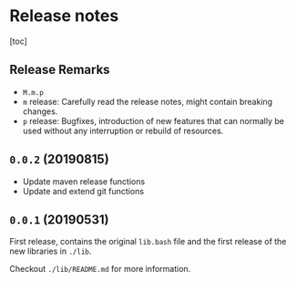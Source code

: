 # Release notes

[toc]

## Release Remarks

* `M.m.p`
* `m` release: Carefully read the release notes, might contain
  breaking changes.
* `p` release: Bugfixes, introduction of new features that can normally
  be used without any interruption or rebuild of resources.

## `0.0.2` (20190815)

* Update maven release functions
* Update and extend git functions

## `0.0.1` (20190531)

First release, contains the original `lib.bash` file and the first release
of the new libraries in `./lib`.

Checkout `./lib/README.md` for more information.
